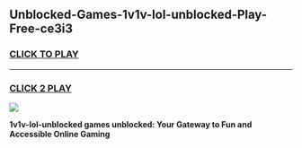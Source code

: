 
## Unblocked-Games-1v1v-lol-unblocked-Play-Free-ce3i3
<h3>
<a href="https://premium76.site?title=1v1v-lol-unblocked&ref=12A">CLICK TO PLAY</a></h3>
<hr>

<h3>
<a href="https://premium76.site?title=1v1v-lol-unblocked&ref=12A">CLICK 2 PLAY</a>
  
</h3>

<a href="https://premium76.site?title=1v1v-lol-unblocked&ref=12A"><img src="https://clearcache.store/games.png"></a>


**1v1v-lol-unblocked games unblocked: Your Gateway to Fun and Accessible Online Gaming**
